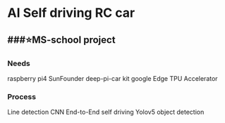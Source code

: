 # AI Self driving RC car

###⭐MS-school project
-----------

### Needs
raspberry pi4
SunFounder deep-pi-car kit
google Edge TPU Accelerator


### Process

Line detection
CNN End-to-End self driving
Yolov5 object detection
